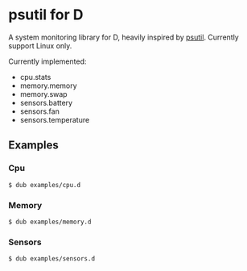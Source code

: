 # psutil for D

A system monitoring library for D, heavily inspired by [psutil](https://github.com/giampaolo/psutil). Currently support Linux only.

Currently implemented:

- cpu.stats
- memory.memory
- memory.swap
- sensors.battery
- sensors.fan
- sensors.temperature

## Examples

### Cpu

```console
$ dub examples/cpu.d
```

### Memory

```console
$ dub examples/memory.d
```

### Sensors

```console
$ dub examples/sensors.d
```
